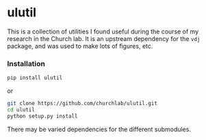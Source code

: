 # ulutil

This is a collection of utilities I found useful during the course of my
research in the Church lab.  It is an upstream dependency for the `vdj`
package, and was used to make lots of figures, etc.

### Installation

```bash
pip install ulutil
```

or

```bash
git clone https://github.com/churchlab/ulutil.git
cd ulutil
python setup.py install
```

There may be varied dependencies for the different submodules.